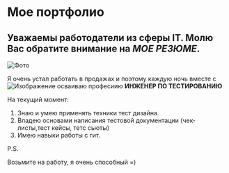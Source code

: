 # Мое портфолио

## Уважаемы работодатели из сферы IT. Молю Вас обратите внимание на ***МОЕ РЕЗЮМЕ***.
![Фото](C:\Users\ZSV\Desktop\portf\1666257993_1-mykaleidoscope-ru-p-ustavshii-programmist-krasivo-1.jpg)

Я очень устал работать в продажах и поэтому каждую ночь вместе с ![Изображение](C:\Users\ZSV\Desktop\portf\uhyaowik69egmjpj0iaa.png) осваиваю професиию **ИНЖЕНЕР ПО ТЕСТИРОВАНИЮ**


На текущий момент:

1. Знаю и умею применять техники тест дизайна.
2. Владею основами написания тестовой документации (чек-листы,тест кейсы, тетс сьюты)
3. Имею навыки работы с гит. 


P.S. 

Возьмите на работу, я очень способный =)